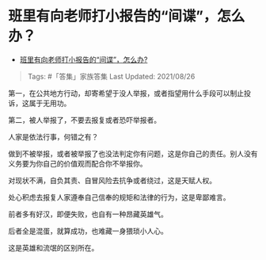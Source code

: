# 班里有向老师打小报告的“间谍”，怎么办？

- [班里有向老师打小报告的“间谍”，怎么办?](https://www.zhihu.com/question/473072737/answer/2084206459)

>Tags: #「答集」家族答集
>Last Updated: 2021/08/26

第一，在公共地方行动，却寄希望于没人举报，或者指望用什么手段可以制止投诉，这属于无用功。

第二，被人举报了，不要去报复或者恐吓举报者。

人家是依法行事，何错之有？

做到不被举报，或者被举报了也没法判定你有问题，这是你自己的责任。别人没有义务要为你自己的价值观而配合你不举报你。

对现状不满，自负其责、自冒风险去抗争或者绕过，这是天赋人权。

处心积虑去报复人家遵奉自己信奉的规矩和法律的行为，这是卑鄙难言。

前者多有好汉，即便失败，也自有一种昂藏英雄气。

后者全是混蛋，就算成功，也难藏一身猥琐小人心。

这是英雄和流氓的区别所在。

  
  